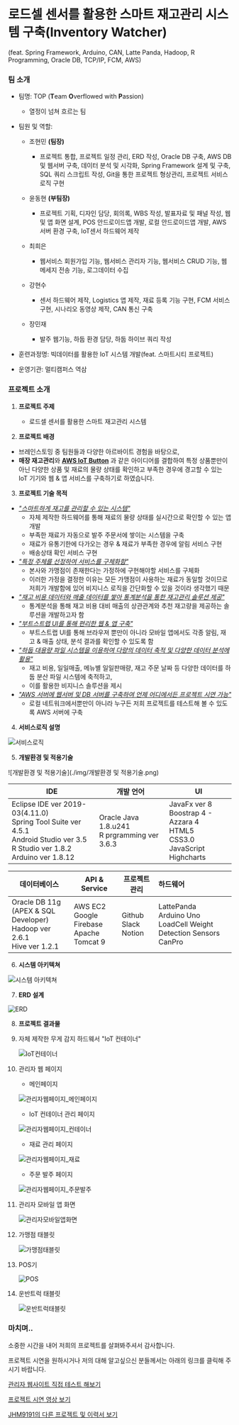 # 로드셀 센서를 활용한 스마트 재고관리 시스템 구축(Inventory Watcher)

(feat. Spring Framework, Arduino, CAN, Latte Panda, Hadoop, R Programming, Oracle DB, TCP/IP, FCM,  AWS) 



### 팀 소개
- 팀명: TOP (**T**eam **O**verflowed with **P**assion)

  - 열정이 넘쳐 흐르는 팀

- 팀원 및 역할:
  - 조현민 **(팀장)**

    - 프로젝트 통합, 프로젝트 일정 관리, ERD 작성, Oracle DB 구축, AWS DB 및 웹서버 구축, 데이터 분석 및 시각화, Spring Framework 설계 및 구축, SQL 쿼리 스크립트 작성, Git을 통한 프로젝트 형상관리, 프로젝트 서비스 로직 구현

  - 윤동현 **(부팀장)**

    - 프로젝트 기획, 디자인 담당, 회의록, WBS 작성, 발표자료 및 패널 작성, 웹 및 앱 화면 설계, POS 안드로이드앱 개발, 로컬 안드로이드앱 개발, AWS 서버 환경 구축, IoT센서 하드웨어 제작

  - 최희은

    - 웹서비스 회원가입 기능, 웹서비스 관리자 기능, 웹서비스 CRUD 기능, 웹 메세지 전송 기능, 로그데이터 수집

  - 강현수

    - 센서 하드웨어 제작, Logistics 앱 제작, 재료 등록 기능 구현, FCM 서비스 구현, 시나리오 동영상 제작, CAN 통신 구축

  - 장민재

    - 발주 웹기능, 하둡 환경 담당, 하둡 하이브 쿼리 작성

    

- 훈련과정명: 빅데이터를 활용한 IoT 시스템 개발(feat. 스마트시티 프로젝트)

- 운영기관: 멀티캠퍼스 역삼



### 프로젝트 소개

1. **프로젝트 주제** 
	
	- 로드셀 센서를 활용한 스마트 재고관리 시스템
	
	
	
2. **프로젝트 배경**

  - 브레인스토밍 중 팀원들과 다양한 아르바이트 경험을 바탕으로,
  - **매장 재고관리**와 **[AWS IoT Button](https://aws.amazon.com/ko/iotbutton/)** 과 같은 아이디어를 결합하여 특정 상품뿐만이 아닌 다양한 상품 및 재료의 물량 상태를 확인하고 부족한 경우에 경고할 수 있는 IoT 기기와 웹 & 앱 서비스를 구축하기로 하였습니다.

  

3. **프로젝트 기술 목적**

  - <u>*"스마트하게 재고를 관리할 수 있는 시스템"*</u>
    - 자체 제작한 하드웨어를 통해 재료의 물량 상태를 실시간으로 확인할 수 있는 앱 개발
    - 부족한 재료가 자동으로 발주 주문서에 쌓이는 시스템을 구축
    - 재료가 유통기한에 다가오는 경우 & 재료가 부족한 경우에 알림 서비스 구현
    - 배송상태 확인 서비스 구현
  - *<u>"특정 주체를 선정하여 서비스를 구체화함"</u>*
    - 본사와 가맹점이 존재한다는 가정하에 구현해야할 서비스를 구체화
    - 이러한 가정을 결정한 이유는 모든 가맹점이 사용하는 재료가 동일할 것이므로 저희가 개발함에 있어 비지니스 로직을 간단화할 수 있을 것이라 생각했기 때문
  - *<u>"재고 비용 데이터와 매출 데이터를 쌓아 통계분석을 통한 재고관리 솔루션 제공"</u>*
    - 통계분석을 통해 재고 비용 대비 매출의 상관관계와 추천 재고량을 제공하는 솔루션을 개발하고자 함
  - <u>*"부트스트랩 UI를 통해 편리한 웹 & 앱 구축"*</u>
    - 부트스트랩 UI를 통해 브라우져 뿐만이 아니라 모바일 앱에서도 각종 알림, 재고 & 매출 상태, 분석 결과를 확인할 수 있도록 함
  - <u>*"하둡 대용량 파일 시스템을 이용하여 다량의 데이터 축적 및 다양한 데이터 분석에 활용"*</u>
    - 재고 비용, 일일매출, 메뉴별 일일판매량, 재고 주문 날짜 등 다양한 데이터를 하둡 분산 파일 시스템에 축적하고,
    - 이를 활용한 비지니스 솔루션을 제시
  - <u>*"AWS 서버에 웹서버 및 DB 서버를 구축하여 언제 어디에서든 프로젝트 시연 가능"*</u>
    - 로컬 네트워크에서뿐만이 아니라 누구든 저희 프로젝트를 테스트해 볼 수 있도록 AWS 서버에 구축

  

  

  

4. **서비스로직 설명**

  ![서비스로직](./img/서비스로직.png)

  

  

  

5. **개발환경 및 적용기술**

  ![개발환경 및 적용기술](./img/개발환경 및 적용기술.png)

  | IDE                                                          | 개발 언어                                        | UI                                                           |
  | ------------------------------------------------------------ | ------------------------------------------------ | ------------------------------------------------------------ |
  | Eclipse IDE ver 2019-03(4.11.0) <br/>Spring Tool Suite ver 4.5.1 <br/>Android Studio ver 3.5 <br/>R Studio ver 1.8.2 <br/>Arduino ver 1.8.12 | Oracle Java 1.8.u241 <br/>R prgramming ver 3.6.3 | JavaFx ver 8 <br/>Boostrap 4 - Azzara 4 <br/>HTML5 <br />CSS3.0 <br />JavaScript <br />Highcharts |

  | 데이터베이스                                                 | API & Service                                        | 프로젝트 관리                   | 하드웨어                                                     |
  | ------------------------------------------------------------ | ---------------------------------------------------- | ------------------------------- | :----------------------------------------------------------- |
  | Oracle DB 11g <br />(APEX & SQL Developer)<br/> Hadoop ver 2.6.1<br/>Hive ver 1.2.1 | AWS EC2  <br />Google Firebase <br />Apache Tomcat 9 | Github <br />Slack <br />Notion | LattePanda <br />Arduino Uno <br />LoadCell Weight Detection Sensors <br />CanPro |

  

  

  

6. **시스템 아키텍쳐**

  ![시스템 아키텍쳐](./img/시스템아키텍쳐.png)

  

  

  

  

7. **ERD 설계**

  ![ERD](./img/ERD.png)

  

  

  

  

8. **프로젝트 결과물**

  

  1. 자체 제작한 무게 감지 하드웨서 "IoT 컨테이너"

     ![IoT컨테이너](./img/IoT컨테이너.png)

     

  2. 관리자 웹 페이지

     - 메인페이지

     ![관리자웹페이지_메인페이지](./img/관리자웹페이지_메인페이지.png)

     

     - IoT 컨테이너 관리 페이지

     ![관리자웹페이지_컨테이너](./img/관리자웹페이지_컨테이너.png)

     

     - 재료 관리 페이지

     ![관리자웹페이지_재료](./img/관리자웹페이지_재료.png)

     

     - 주문 발주 페이지

     ![관리자웹페이지_주문발주](/Users/johyunmin/Documents/Final_project/Smart_Inventory_Manager/img/관리자웹페이지_주문발주.png)

     

     

  3. 관리자 모바일 앱 화면

     ![관리자모바일앱화면](./img/관리자모바일앱화면.png)

     

  4. 가맹점 태블릿

     ![가맹점태블릿](./img/가맹점태블릿.png)

     

  5. POS기

     ![POS](./img/POS.png)

     

  6. 운반트럭 태블릿

     ![운반트럭태블릿](./img/운반트럭태블릿.png)

  

  

  ### 마치며..

  소중한 시간을 내어 저희의 프로젝트를 살펴봐주셔서 감사합니다.

  프로젝트 시연을 원하시거나 저의 대해 알고싶으신 분들께서는 아래의 링크를 클릭해 주시기 바랍니다.

  

  [관리자 웹사이트 직접 테스트 해보기](http://15.165.163.102/top)

  [프로젝트 시연 영상 보기](https://youtu.be/6x_5fEjYh4E)

  [JHM9191의 다른 프로젝트 및 이력서 보기](https://www.notion.so/jhm9191/Jo-Hyun-Min-7c46d52d463e4265af412494e6d1261f)

  